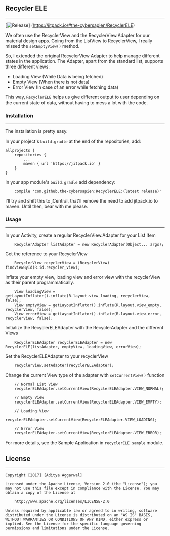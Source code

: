 ## Recycler ELE
-------------------------------------------

[![Release](https://jitpack.io/v/the-cybersapien/RecyclerELE.svg)]
(https://jitpack.io/#the-cybersapien/RecyclerELE)

We often use the RecyclerView and the RecyclerView.Adapter for our material design apps. Going from the ListView to RecyclerView, I really missed the `setEmptyView()` method.

So, I extended the original RecyclerView Adapter to help manage different states in the application.
The Adapter, apart from the standard list, supports three different views:
* Loading View (While Data is being fetched)
* Empty View (When there is not data)
* Error View (In case of an error while fetching data)

This way, `RecyclerELE` helps us give different output to user depending on the current state of data, without having to mess a lot with the code.

### Installation

------------------------------------------

The installation is pretty easy.

In your project's `build.gradle` at the end of the repositories, add:

```
allprojects {
    repositories {
        ...
        maven { url 'https://jitpack.io' }
    }
}
```

In your app module's `build.gradle` add dependency:
```
    compile 'com.github.the-cybersapien:RecyclerELE:(latest release)'
```

I'll try and shift this to jCentral, that'll remove the need to add jitpack.io to maven. Until then, bear with me please.

### Usage
------------------------------------

In your Activity, create a regular RecyclerView.Adapter for your List Item
```
    RecyclerAdapter listAdapter = new RecyclerAdapter(Object... args);
```

Get the reference to your RecyclerView 
```
    RecyclerView recyclerView = (RecyclerView) findViewById(R.id.recycler_view);
```

Inflate your empty view, loading view and error view with the recyclerView as their parent programmatically. 
```
    View loadingView = getLayoutInflator().inflate(R.layout.view_loading, recyclerView, false);
    View emptyView = getLayoutInflator().inflate(R.layout.view_empty, recyclerView, false);
    View errorView = getLayoutInflator().inflate(R.layout.view_error, recyclerView, false);
```

Initialize the RecyclerELEAdapter with the RecyclerAdapter and the different Views
```
    RecyclerELEAdapter recyclerELEAdapter = new RecyclerELE(listAdapter, emptyView, loadingView, errorView);
```

Set the RecyclerELEAdapter to your recyclerView
```
    recyclerView.setAdapter(recyclerELEAdapter);
```

Change the current View type of the adapter with `setCurrentView()` function
```
    // Normal List View
    recyclerELEAdapter.setCurrentView(RecyclerELEAdapter.VIEW_NORMAL);
    
    // Empty View
    recyclerELEAdapter.setCurrentView(RecyclerELEAdapter.VIEW_EMPTY);
    
    // Loading View
    recyclerELEAdapter.setCurrentView(RecyclerELEAdapter.VIEW_LOADING);
    
    // Error View
    recyclerELEAdapter.setCurrentView(RecyclerELEAdapter.VIEW_ERROR);
```

For more details, see the Sample Application in `recyclerELE sample` module.

## License
----------------------------------

```
Copyright [2017] [Aditya Aggarwal]

Licensed under the Apache License, Version 2.0 (the "License"); you may not use this file except in compliance with the License. You may obtain a copy of the License at

    http://www.apache.org/licenses/LICENSE-2.0

Unless required by applicable law or agreed to in writing, software distributed under the License is distributed on an "AS IS" BASIS, WITHOUT WARRANTIES OR CONDITIONS OF ANY KIND, either express or implied. See the License for the specific language governing permissions and limitations under the License.

```